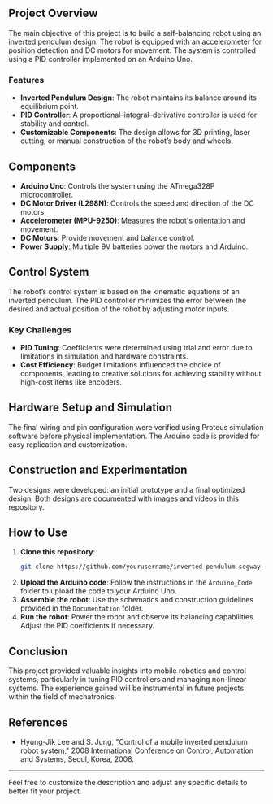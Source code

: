 ## Project Overview

The main objective of this project is to build a self-balancing robot using an inverted pendulum design. The robot is equipped with an accelerometer for position detection and DC motors for movement. The system is controlled using a PID controller implemented on an Arduino Uno.

### Features
- **Inverted Pendulum Design**: The robot maintains its balance around its equilibrium point.
- **PID Controller**: A proportional–integral–derivative controller is used for stability and control.
- **Customizable Components**: The design allows for 3D printing, laser cutting, or manual construction of the robot’s body and wheels.

## Components

- **Arduino Uno**: Controls the system using the ATmega328P microcontroller.
- **DC Motor Driver (L298N)**: Controls the speed and direction of the DC motors.
- **Accelerometer (MPU-9250)**: Measures the robot's orientation and movement.
- **DC Motors**: Provide movement and balance control.
- **Power Supply**: Multiple 9V batteries power the motors and Arduino.

## Control System

The robot’s control system is based on the kinematic equations of an inverted pendulum. The PID controller minimizes the error between the desired and actual position of the robot by adjusting motor inputs.

### Key Challenges
- **PID Tuning**: Coefficients were determined using trial and error due to limitations in simulation and hardware constraints.
- **Cost Efficiency**: Budget limitations influenced the choice of components, leading to creative solutions for achieving stability without high-cost items like encoders.

## Hardware Setup and Simulation

The final wiring and pin configuration were verified using Proteus simulation software before physical implementation. The Arduino code is provided for easy replication and customization.

## Construction and Experimentation

Two designs were developed: an initial prototype and a final optimized design. Both designs are documented with images and videos in this repository.

## How to Use

1. **Clone this repository**:
   ```bash
   git clone https://github.com/yourusername/inverted-pendulum-segway-robot.git
   ```
2. **Upload the Arduino code**: Follow the instructions in the `Arduino_Code` folder to upload the code to your Arduino Uno.
3. **Assemble the robot**: Use the schematics and construction guidelines provided in the `Documentation` folder.
4. **Run the robot**: Power the robot and observe its balancing capabilities. Adjust the PID coefficients if necessary.

## Conclusion

This project provided valuable insights into mobile robotics and control systems, particularly in tuning PID controllers and managing non-linear systems. The experience gained will be instrumental in future projects within the field of mechatronics.

## References

- Hyung-Jik Lee and S. Jung, "Control of a mobile inverted pendulum robot system," 2008 International Conference on Control, Automation and Systems, Seoul, Korea, 2008.

---

Feel free to customize the description and adjust any specific details to better fit your project.
